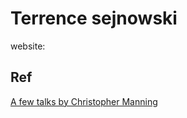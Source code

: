 # Terrence sejnowski website:## Ref[A few talks by Christopher Manning](https://nlp.stanford.edu/~manning/talks/)